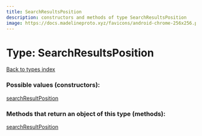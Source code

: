 ```yaml
---
title: SearchResultsPosition
description: constructors and methods of type SearchResultsPosition
image: https://docs.madelineproto.xyz/favicons/android-chrome-256x256.png
---
```

# Type: SearchResultsPosition
[Back to types index](index.md)



### Possible values (constructors):

[searchResultPosition](../constructors/searchResultPosition.md)  



### Methods that return an object of this type (methods):



[searchResultPosition](../constructors/searchResultPosition.md)  

